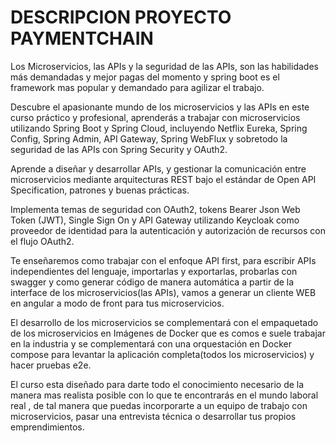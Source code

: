 # DESCRIPCION PROYECTO PAYMENTCHAIN
Los Microservicios, las APIs y la seguridad de las APIs, son las habilidades más demandadas y mejor pagas 
del momento y spring boot es el framework mas popular y demandado para agilizar el trabajo.

Descubre el apasionante mundo de los microservicios y las APIs en este curso práctico y profesional, 
aprenderás a trabajar con microservicios utilizando Spring Boot y Spring Cloud, incluyendo Netflix Eureka, Spring Config, 
Spring Admin, API Gateway, Spring WebFlux y sobretodo la seguridad de las APIs con Spring Security y OAuth2.

Aprende a diseñar y desarrollar APIs, y gestionar la comunicación entre microservicios mediante 
arquitecturas REST bajo el estándar de Open API Specification, patrones y buenas prácticas.

Implementa temas de seguridad con OAuth2, tokens Bearer Json Web Token (JWT), Single Sign On y 
API Gateway utilizando Keycloak como proveedor de identidad para la autenticación y autorización de recursos 
con el flujo OAuth2.

Te enseñaremos como trabajar con el enfoque API first, para escribir APIs independientes del lenguaje, 
importarlas y exportarlas, probarlas con swagger y como generar código de manera automática a partir de 
la interface de los microservicios(las APIs), vamos a generar un cliente WEB en angular a modo de front 
para tus microservicios.

El desarrollo de los microservicios se complementará con el empaquetado de los microservicios en Imágenes 
de Docker que es comos e suele trabajar en la industria y se complementará con una orquestación en 
Docker compose para levantar la aplicación completa(todos los microservicios) y hacer pruebas e2e.

El curso esta diseñado para darte todo el conocimiento necesario de la manera mas realista posible con 
lo que te encontrarás en el mundo laboral real , de tal manera que puedas incorporarte a un equipo de trabajo 
con microservicios, pasar una entrevista técnica o desarrollar tus propios emprendimientos.
